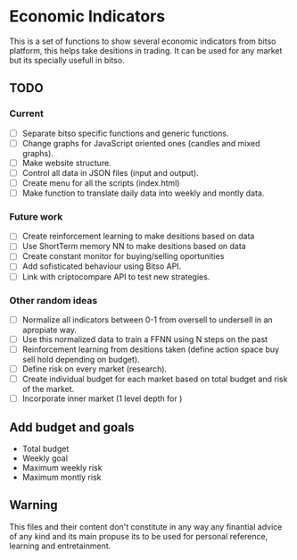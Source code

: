 # Economic Indicators

This is a set of functions to show several economic indicators from bitso platform, this helps take desitions in trading. It can be used for any market but its specially usefull in bitso. 

## TODO

### Current

* [ ] Separate bitso specific functions and generic functions.
* [ ] Change graphs for JavaScript oriented ones (candles and mixed graphs).
* [ ] Make website structure.
* [ ] Control all data in JSON files (input and output).
* [ ] Create menu for all the scripts (index.html)
* [ ] Make function to translate daily data into weekly and montly data.

### Future work

* [ ] Create reinforcement learning to make desitions based on data
* [ ] Use ShortTerm memory NN to make desitions based on data
* [ ] Create constant monitor for buying/selling oportunities
* [ ] Add sofisticated behaviour using Bitso API.
* [ ] Link with criptocompare API to test new strategies.

### Other random ideas

* [ ] Normalize all indicators between 0-1 from oversell to undersell in an apropiate way.
* [ ] Use this normalized data to train a FFNN using N steps on the past
* [ ] Reinforcement learning from desitions taken (define action space buy sell hold depending on budget).
* [ ] Define risk on every market (research).
* [ ] Create individual budget for each market based on total budget and risk of the market.
* [ ] Incorporate inner market (1 level depth for )

## Add budget and goals

* Total budget
* Weekly goal
* Maximum weekly risk
* Maximum montly risk

## Warning

This files and their content don't constitute in any way any finantial advice of any kind and its main propuse its to be used for personal reference, learning and entretainment.
